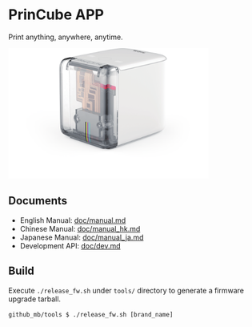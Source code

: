 PrinCube APP
======
Print anything, anywhere, anytime.

<img src="doc/princube.png" width="400px">  

## Documents
 - English Manual: <a href="doc/manual.md">doc/manual.md</a>
 - Chinese Manual: <a href="doc/manual_hk.md">doc/manual_hk.md</a>
 - Japanese Manual: <a href="doc/manual_ja.md">doc/manual_ja.md</a>
 - Development API: <a href="doc/dev.md">doc/dev.md</a>

## Build
Execute `./release_fw.sh` under `tools/` directory to generate a firmware upgrade tarball.

```
github_mb/tools $ ./release_fw.sh [brand_name]
```

